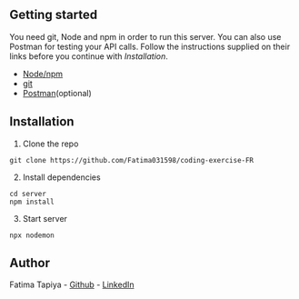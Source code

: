 ## Getting started

You need git, Node and npm in order to run this server. You can also use Postman for testing your API calls. Follow the instructions supplied on their links before you continue with *Installation*.

* [Node/npm](https://nodejs.org/en/download/)
* [git](https://github.com/git-guides/install-git)
* [Postman](https://www.postman.com/)(optional)

## Installation

1. Clone the repo

```
git clone https://github.com/Fatima031598/coding-exercise-FR
```

2. Install dependencies
```
cd server
npm install
```

3. Start server
```
npx nodemon
```

## Author

Fatima Tapiya - [Github](https://github.com/Fatima031598) - [LinkedIn](https://www.linkedin.com/in/fatima-tapiya/)